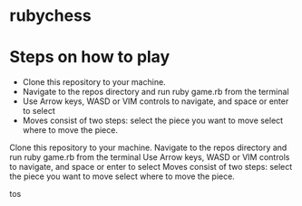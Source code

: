 # rubychess

<h1>Steps on how to play</h1>

<ul>
  <li>Clone this repository to your machine.</li>
  <li>Navigate to the repos directory and run ruby game.rb from the terminal</li>
  <li>Use Arrow keys, WASD or VIM controls to navigate, and space or enter to select</li>
  <li>Moves consist of two steps: select the piece you want to move
select where to move the piece.</li>
</ul>

Clone this repository to your machine.
Navigate to the repos directory and run ruby game.rb from the terminal
Use Arrow keys, WASD or VIM controls to navigate, and space or enter to select
Moves consist of two steps: select the piece you want to move
select where to move the piece.

tos
